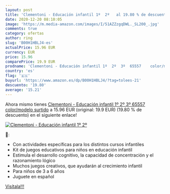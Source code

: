 ```yaml
---
layout: post
title: 'Clementoni - Educación infantil 1º  2º   al 19.80 % de descuento'
date: 2020-12-20 08:10:05
image: 'https://m.media-amazon.com/images/I/51AZZzgqDWL._SL200_.jpg'
comments: true
category: ofertas
author: ring
slug: 'B00H1HBLJ4-es'
actualPrice: 15.96 EUR
currency: EUR
price: 15.96
comparePrice: 19.9 EUR
prodname: 'Clementoni - Educación infantil 1º  2º  3º  65557    color/modelo surtido'
country: 'es'
flag: '🇪🇸'
buyurl: 'https://www.amazon.es/dp/B00H1HBLJ4/?tag=tolees-21'
descuento: '19.80'
average: '15.21'
---
```


Ahora mismo tienes [Clementoni - Educación infantil 1º  2º  3º  65557    color/modelo surtido](https://www.amazon.es/dp/B00H1HBLJ4/?tag=tolees-21) a 15.96 EUR (original: 19.9 EUR) (19.80 %  de descuento) en el siguiente enlace!

[![Clementoni - Educación infantil 1º  2º  ](https://m.media-amazon.com/images/I/51AZZzgqDWL._SL200_.jpg)](https://www.amazon.es/dp/B00H1HBLJ4/?tag=tolees-21)

🔎:

- Con actividades específicas para los distintos cursos infantiles
- Kit de juegos educativos para niños en educación infantil
- Estimula el desarrollo cognitivo, la capacidad de concentración y el razonamiento lógico
- Muchos juegos creativos, que ayudarán al crecimiento infantil
- Para niños de 3 a 6 años
- Juguete en español

[Visítala!!!](https://www.amazon.es/dp/B00H1HBLJ4/?tag=tolees-21)
